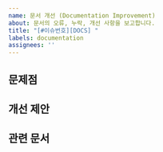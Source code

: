 ```yaml
---
name: 문서 개선 (Documentation Improvement)
about: 문서의 오류, 누락, 개선 사항을 보고합니다.
title: "[#이슈번호][DOCS] "
labels: documentation
assignees: ''
---
```


## 문제점

<!-- 어떤 문서에서 어떤 문제가 발견되었는지 설명해주세요. (예: README.md의 오타, API 명세 누락 등) -->

## 개선 제안

<!-- 어떻게 개선하면 좋을지 구체적으로 제안해주세요. -->

## 관련 문서

<!-- 문제가 발생한 문서의 링크나 파일 경로를 명시해주세요. -->
